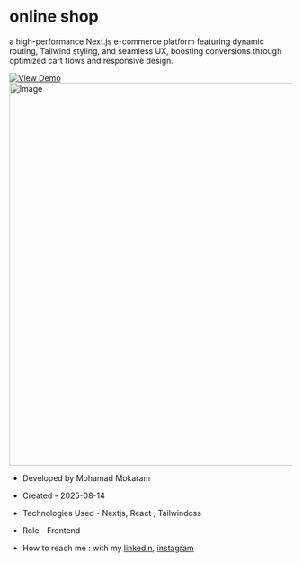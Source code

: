 # online shop
<p>a high-performance Next.js e-commerce platform featuring dynamic routing, Tailwind styling, and seamless UX, boosting conversions through optimized cart flows and responsive design.</p>

<a href="https://online-shop-two-eta.vercel.app/" target="_blank" >
  <img src="https://img.shields.io/badge/demo-%20View%20Demo%20-blue.svg?style=for-the-badge&logo=github" alt="View Demo">
</a>



<img width="1318" height="681" alt="Image" src="https://github.com/user-attachments/assets/8b6e8a75-8bba-4b31-b592-b8f16790be7f" />





- Developed by Mohamad Mokaram

- Created - 2025-08-14

- Technologies Used -  Nextjs, React , Tailwindcss 

- Role - Frontend

- How to reach me : with my [linkedin](https://www.linkedin.com/in/mohamad-mokaram-05b873200/), [instagram](https://www.instagram.com/mokaram_frontdeveloper/)
